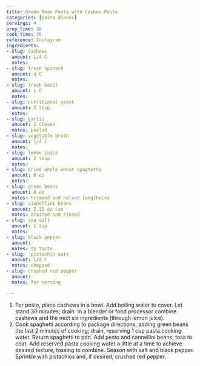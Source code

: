 ```yaml
---
title: Green Bean Pasta with Cashew Pesto
categories: [pasta dinner]
servings: 4
prep_time: 30
cook_time: 30
reference: Instagram
ingredients:
- slug: cashews
  amount: 1/4 C
  notes:
- slug: fresh spinach
  amount: 4 C
  notes:
- slug: fresh basil
  amount: 1 C
  notes:
- slug: nutritional yeast
  amount: 3 tbsp
  notes:
- slug: garlic
  amount: 2 cloves
  notes: peeled
- slug: vegetable broth
  amount: 1/4 C
  notes:
- slug: lemon juice
  amount: 2 tbsp
  notes:
- slug: dried whole wheat spaghetti
  amount: 8 oz
  notes:
- slug: green beans
  amount: 8 oz
  notes: trimmed and halved lengthwise
- slug: cannellini beans
  amount: 2 15 oz can
  notes: drained and rinsed
- slug: sea salt
  amount: 1 tsp
  notes:
- slug: black pepper
  amount:
  notes: to taste
- slug:  pistachio nuts
  amount: 1/4 C
  notes: chopped
- slug: crushed red pepper
  amount:
  notes: for serving

---
```


1. For pesto, place cashews in a bowl. Add boiling water to cover. Let stand 30 minutes; drain. In a blender or food processor combine cashews and the next six ingredients (through lemon juice).
2. Cook spaghetti according to package directions, adding green beans the last 2 minutes of cooking; drain, reserving 1 cup pasta cooking water. Return spaghetti to pan. Add pesto and cannellini beans; toss to coat. Add reserved pasta cooking water a little at a time to achieve desired texture, tossing to combine. Season with salt and black pepper. Sprinkle with pistachios and, if desired, crushed red pepper.
